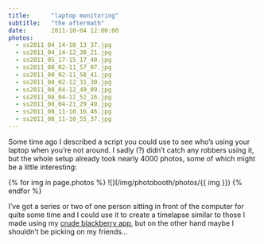 ```yaml
---
title:      "laptop monitoring"
subtitle:   "the aftermath"
date:       2011-10-04 12:00:00
photos:
  - ss2011_04_14-10_13_37.jpg
  - ss2011_04_14-12_38_21.jpg
  - ss2011_05_17-15_17_40.jpg
  - ss2011_08_02-11_57_07.jpg
  - ss2011_08_02-11_58_41.jpg
  - ss2011_08_02-12_31_30.jpg
  - ss2011_08_04-12_49_09.jpg
  - ss2011_08_04-12_52_16.jpg
  - ss2011_08_04-21_29_49.jpg
  - ss2011_08_11-10_16_46.jpg
  - ss2011_08_11-10_55_37.jpg
---
```


Some time ago I  described a script you could use to see who’s using your laptop when you’re not around. I sadly (?) didn’t catch any robbers using it, but the whole setup already took nearly 4000 photos, some of which might be a little interesting:

{% for img in page.photos %}
  ![](/img/photobooth/photos/{{ img }})
{% endfor %}

I’ve got a series or two of one person sitting in front of the computer for quite some time and I could use it to create a timelapse similar to those I made using my [crude blackberry app](http://www.youtube.com/watch?v=AlOeIpLpXkE), but on the other hand maybe I shouldn’t be picking on my friends…

